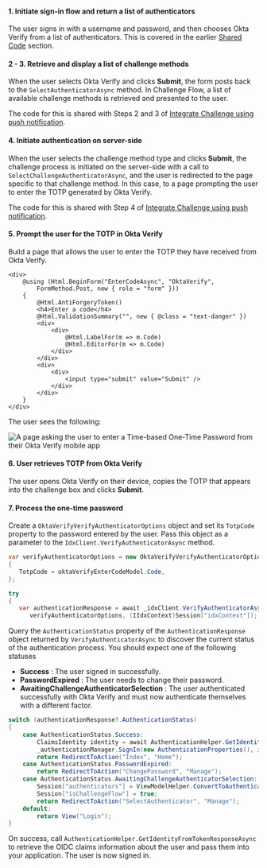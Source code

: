 #### 1. Initiate sign-in flow and return a list of authenticators

The user signs in with a username and password, and then chooses Okta Verify from a list of authenticators. This is covered in the earlier [Shared Code](#initiate-sign-in-and-return-a-list-of-authenticators) section.

#### 2 - 3. Retrieve and display a list of challenge methods

When the user selects Okta Verify and clicks **Submit**, the form posts back to the `SelectAuthenticatorAsync` method. In Challenge Flow, a list of available challenge methods is retrieved and presented to the user.

The code for this is shared with Steps 2 and 3 of [Integrate Challenge using push notification](#integrate-challenge-using-push-notification-option).

#### 4. Initiate authentication on server-side

When the user selects the challenge method type and clicks **Submit**, the challenge process is initiated on the server-side with a call to `SelectChallengeAuthenticatorAsync`, and the user is redirected to the page specific to that challenge method. In this case, to a page prompting the user to enter the TOTP generated by Okta Verify.

The code for this is shared with Step 4 of [Integrate Challenge using push notification](#integrate-challenge-using-push-notification-option).

#### 5. Prompt the user for the TOTP in Okta Verify

Build a page that allows the user to enter the TOTP they have received from Okta Verify.

```razor
<div>
    @using (Html.BeginForm("EnterCodeAsync", "OktaVerify",
        FormMethod.Post, new { role = "form" }))
    {
        @Html.AntiForgeryToken()
        <h4>Enter a code</h4>
        @Html.ValidationSummary("", new { @class = "text-danger" })
        <div>
            <div>
                @Html.LabelFor(m => m.Code)
                @Html.EditorFor(m => m.Code)
            </div>
        </div>
        <div>
            <div>
                <input type="submit" value="Submit" />
            </div>
        </div>
    }
</div>
```

The user sees the following:

<div class="common-image-format">

![A page asking the user to enter a Time-based One-Time Password from their Okta Verify mobile app](/img/authenticators/dotnet-authenticators-okta-verify-challenge-enter-totp.png "A prompt for the user to enter their TOTP")

</div>

#### 6. User retrieves TOTP from Okta Verify

The user opens Okta Verify on their device, copies the TOTP that appears into the challenge box and clicks **Submit**.

#### 7. Process the one-time password

Create a `OktaVerifyVerifyAuthenticatorOptions` object and set its `TotpCode` property to the password entered by the user. Pass this object as a parameter to the `IdxClient.VerifyAuthenticatorAsync` method.

```csharp
var verifyAuthenticatorOptions = new OktaVerifyVerifyAuthenticatorOptions
{
   TotpCode = oktaVerifyEnterCodeModel.Code,
};

try
{
   var authenticationResponse = await _idxClient.VerifyAuthenticatorAsync(
      verifyAuthenticatorOptions, (IIdxContext)Session["idxContext"]);
```

Query the `AuthenticationStatus` property of the `AuthenticationResponse` object returned by `VerifyAuthenticatorAsync` to discover the current status of the authentication process. You should expect one of the following statuses

* **Success** : The user signed in successfully.
* **PasswordExpired** : The user needs to change their password.
* **AwaitingChallengeAuthenticatorSelection** : The user authenticated successfully with Okta Verify and must now authenticate themselves with a different factor.

```csharp
switch (authenticationResponse?.AuthenticationStatus)
{
    case AuthenticationStatus.Success:
        ClaimsIdentity identity = await AuthenticationHelper.GetIdentityFromTokenResponseAsync(_idxClient.Configuration, authenticationResponse.TokenInfo);
        _authenticationManager.SignIn(new AuthenticationProperties(), identity);
        return RedirectToAction("Index", "Home");
    case AuthenticationStatus.PasswordExpired:
        return RedirectToAction("ChangePassword", "Manage");
    case AuthenticationStatus.AwaitingChallengeAuthenticatorSelection:
        Session["authenticators"] = ViewModelHelper.ConvertToAuthenticatorViewModelList(authenticationResponse.Authenticators);
        Session["isChallengeFlow"] = true;
        return RedirectToAction("SelectAuthenticator", "Manage");
    default:
        return View("Login");
}
```

On success, call `AuthenticationHelper.GetIdentityFromTokenResponseAsync` to retrieve the OIDC claims information about the user and pass them into your application. The user is now signed in.
